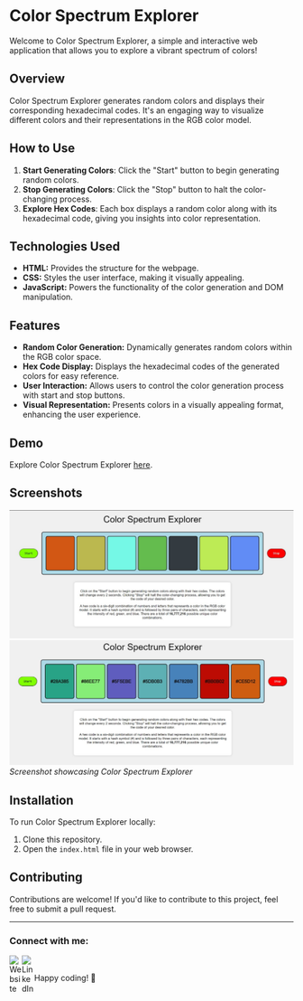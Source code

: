 # Color Spectrum Explorer

Welcome to Color Spectrum Explorer, a simple and interactive web application that allows you to explore a vibrant spectrum of colors! 

## Overview

Color Spectrum Explorer generates random colors and displays their corresponding hexadecimal codes. It's an engaging way to visualize different colors and their representations in the RGB color model. 

## How to Use

1. **Start Generating Colors**: Click the "Start" button to begin generating random colors.
2. **Stop Generating Colors**: Click the "Stop" button to halt the color-changing process.
3. **Explore Hex Codes**: Each box displays a random color along with its hexadecimal code, giving you insights into color representation.

## Technologies Used

- **HTML:** Provides the structure for the webpage.
- **CSS:** Styles the user interface, making it visually appealing.
- **JavaScript:** Powers the functionality of the color generation and DOM manipulation.

## Features

- **Random Color Generation:** Dynamically generates random colors within the RGB color space.
- **Hex Code Display:** Displays the hexadecimal codes of the generated colors for easy reference.
- **User Interaction:** Allows users to control the color generation process with start and stop buttons.
- **Visual Representation:** Presents colors in a visually appealing format, enhancing the user experience.

## Demo

Explore Color Spectrum Explorer [here](#).

## Screenshots

![Color Spectrum Explorer](https://github.com/rahulrwt05/30-days-of-js/blob/main/images/color_spectrum1.jpg)
![Color Spectrum Explorer](https://github.com/rahulrwt05/30-days-of-js/blob/main/images/color_spectrum2.jpg)
*Screenshot showcasing Color Spectrum Explorer*

## Installation

To run Color Spectrum Explorer locally:
1. Clone this repository.
2. Open the `index.html` file in your web browser.

## Contributing

Contributions are welcome! If you'd like to contribute to this project, feel free to submit a pull request.

---

### Connect with me:

[<img align="left" alt="Website" width="22px" src="https://img.icons8.com/?size=512&id=n9d0Hm43JCPK&format=png" />][website]
[<img align="left" alt="LinkedIn" width="22px" src="https://raw.githubusercontent.com/rahuldkjain/github-profile-readme-generator/master/src/images/icons/Social/linked-in-alt.svg" />][linkedin]

<br />

[website]: https://rahulrwt05.vercel.app/
[linkedin]: https://www.linkedin.com/in/rahulrwt05/

Happy coding! 🚀
